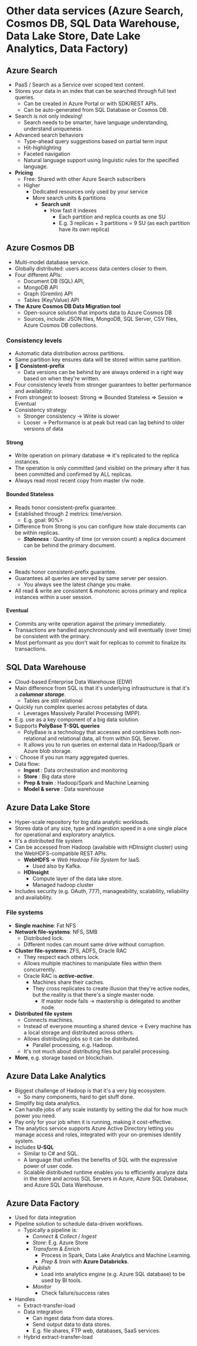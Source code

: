 # Other data services (Azure Search, Cosmos DB, SQL Data Warehouse, Data Lake Store, Date Lake Analytics, Data Factory)

## Azure Search

- PaaS / Search as a Service over scoped text content.
- Stores your data in an index that can be searched through full text queries.
  - Can be created in Azure Portal or with SDK/REST APIs.
  - Can be auto-generated from SQL Database or Cosmos DB.
- Search is not only indexing!
  - Search needs to be smarter, have language understanding, understand uniqueness.
- Advanced search behaviors
  - Type-ahead query suggestions based on partial term input
  - Hit-highlighting
  - Faceted navigation
  - Natural language support using linguistic rules for the specified language.
- **Pricing**
  - Free: Shared with other Azure Search subscribers
  - Higher
    - Dedicated resources only used by your service
    - More search units & partitions
      - **Search unit**
        - How fast it indexes
          - Each partition and replica counts as one SU
          - E.g. 3 replicas + 3 partitions = 9 SU (as each partition have its own replica)

## Azure Cosmos DB

- Multi-model database service.
- Globally distributed: users access data centers closer to them.
- Four different APIs:
  - Document DB (SQL) API,
  - MongoDB API
  - Graph (Gremlin) API
  - Tables (Key/Value) API
- **The Azure Cosmos DB Data Migration tool**
  - Open-source solution that imports data to Azure Cosmos DB
  - Sources, include: JSON files, MongoDB, SQL Server, CSV files, Azure Cosmos DB collections.

### Consistency levels

- Automatic data distribution across partitions.
- Same partition key ensures data will be stored within same partition.
- 📝 **Consistent-prefix**
  - Data versions can be behind by are always ordered in a right way based on when they're written.
- Four consistency levels from stronger guarantees to better performance and availability:
- From strongest to loosest: Strong => Bounded Stateless => Session => Eventual
- Consistency strategy
  - Stronger consistency -> Write is slower
  - Looser -> Performance is at peak but read can lag behind to older versions of data

#### Strong

- Write operation on primary database => it's replicated to the replica instances.
- The operation is only committed (and visible) on the primary after it has been committed and confirmed by ALL replicas.
- Always read most recent copy from master r/w node.

#### Bounded Stateless

- Reads honor consistent-prefix guarantee.
- Established through 2 metrics: time/version.
  - E.g. goal: 90%>
- Difference from Strong is you can configure how stale documents can be within replicas.
  - ***Staleness*** : Quantity of time (or version count) a replica document can be behind the primary document.

#### Session

- Reads honor consistent-prefix guarantee.
- Guarantees all queries are served by same server per session.
  - You always see the latest change you make.
- All read & write are consistent & monotonic across primary and replica instances within a user session.

#### Eventual

- Commits any write operation against the primary immediately.
- Transactions are handled asynchronously and will eventually (over time) be consistent with the primary.
- Most performant as you don't wait for replicas to commit to finalize its transactions.

## SQL Data Warehouse

- Cloud-based Enterprise Data Warehouse (EDW)
- Main difference from SQL is that it's underlying infrastructure is that it's a ***columnar storage***.
  - Tables are still relational
- Quickly run complex queries across petabytes of data.
  - Leverages Massively Parallel Processing (MPP).
- E.g. use as a key component of a big data solution.
- Supports **PolyBase T-SQL queries**
  - PolyBase is a technology that accesses and combines both non-relational and relational data, all from within SQL Server.
  - It allows you to run queries on external data in Hadoop/Spark or Azure blob storage.
- 💡 Choose if you run many aggregated queries.
- Data flow:
  - **Ingest** : Data orchestration and monitoring
  - **Store** : Big data store
  - **Prep & train** : Hadoop/Spark and Machine Learning
  - **Model & serve** : Data warehouse
  
## Azure Data Lake Store

- Hyper-scale repository for big data analytic workloads.
- Stores data of any size, type and ingestion speed in a one single place for operational and exploratory analytics.
- It's a distributed file system
- Can be accessed from Hadoop (available with HDInsight cluster) using the WebHDFS-compatible REST APIs.
  - **WebHDFS** => *Web Hadoop File System* for IaaS.
    - Used also by Kafka.
  - **HDInsight**
    - Compute layer of the data lake store.
    - Managed hadoop cluster
- Includes security (e.g. OAuth, 777), manageability, scalability, reliability and availability.

### File systems

- **Single machine**: Fat NFS
- **Network file-systems**: NFS, SMB
  - Distributed lock.
  - Different nodes can mount same drive without corruption.
- **Cluster file-systems**: ZFS, ADFS, Oracle RAC
  - They respect each others lock.
  - Allows multiple machines to manipulate files within them concurrently.
  - Oracle RAC is ***active-active***.
    - Machines share their caches.
    - They cross replicates to create illusion that they're active nodes, but the reality is that there's a single master node.
      - If master node fails -> mastership is delegated to another node.
- **Distributed file system**
  - Connects machines.
  - Instead of everyone mounting a shared device -> Every machine has a local storage and distributed across others.
  - Allows distributing jobs so it can be distributed.
    - Parallel processing, e.g. Hadoop.
  - It's not much about distributing files but parallel processing.
- **More**, e.g. storage based on blockchain.

## Azure Data Lake Analytics

- Biggest challenge of Hadoop is that it's a very big ecosystem.
  - So many components, hard to get stuff done.
- Simplify big data analytics.
- Can handle jobs of any scale instantly by setting the dial for how much power you need.
- Pay only for your job when it is running, making it cost-effective.
- The analytics service supports Azure Active Directory letting you manage access and roles, integrated with your on-premises identity system.
- Includes **U-SQL**
  - Similar to C# and SQL.
  - A language that unifies the benefits of SQL with the expressive power of user code.
  - Scalable distributed runtime enables you to efficiently analyze data in the store and across SQL Servers in Azure, Azure SQL Database, and Azure SQL Data Warehouse.

## Azure Data Factory

- Used for data integration
- Pipeline solution to schedule data-driven workflows.
  - Typically a pipeline is:
    - *Connect & Collect* / *Ingest*
    - *Store*: E.g. Azure Store
    - *Transform & Enrich*
      - Process in Spark, Data Lake Analytics and Machine Learning.
      - *Prep & train* with **Azure Databricks**.
    - *Publish*
      - Load into analytics engine (e.g. Azure SQL database) to be used by BI tools.
    - *Monitor*
      - Check failure/success rates
- Handles
  - Extract-transfer-load
  - Data integration
    - Can ingest data from data stores.
    - Send output data to data stores.
    - E.g. file shares, FTP web, databases, SaaS services.
  - Hybrid extract-transfer-load
